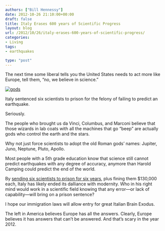 ```yaml
---
authors: ["Bill Hennessy"]
date: 2012-10-26 21:10:00+00:00
draft: false
title: Italy Erases 600 years of Scientific Progress
layout: blog
url: /2012/10/26/italy-erases-600-years-of-scientific-progress/
categories:
- Living
tags:
- earthquakes

type: "post"
---
```


The next time some liberal tells you the United States needs to act more like Europe, tell them, “no, we believe in science.”

[![gods](https://ludicrite.files.wordpress.com/2012/10/gods_thumb.gif)
](https://ludicrite.files.wordpress.com/2012/10/gods.gif)

Italy sentenced six scientists to prison for the felony of failing to predict an earthquake.

Seriously.

The people who brought us da Vinci, Columbus, and Marconi believe that those wizards in lab coats with all the machines that go “beep” are actually gods who control the earth and the stars.

Why not just force scientists to adopt the old Roman gods’ names: Jupiter, Juno, Neptune, Pluto, Apollo.

Most people with a 5th grade education know that science still cannot predict earthquakes with any degree of accuracy, anymore than Harold Camping could predict the end of the world.

By [sending six scientists to prison for six years](https://www.businessinsider.com/italian-seismologists-six-years-prison-2012-10), plus fining them $130,000 each, Italy has likely ended its dalliance with modernity. Who in his right mind would work in a scientific field knowing that any error—or lack of capability—will bring on a prison sentence?

I hope our immigration laws will allow entry for great Italian Brain Exodus.

The left in America believes Europe has all the answers. Clearly, Europe believes it has answers that can’t be answered. And that’s scary in the year 2012.
